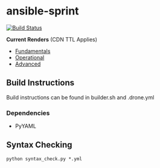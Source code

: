 # ansible-sprint

[![Build Status](https://drone-opsdev.rax.io/github.com/linuturk/ansible-sprint/status.svg?branch=master)](https://drone-opsdev.rax.io/github.com/linuturk/ansible-sprint)

**Current Renders** (CDN TTL Applies)
 * [Fundamentals](http://c8271edabed5308ac980-cda7999d7abab3ad9e8f119c5c51874c.r20.cf5.rackcdn.com/fundamentals/#/)
 * [Operational](http://c8271edabed5308ac980-cda7999d7abab3ad9e8f119c5c51874c.r20.cf5.rackcdn.com/operational/#/)
 * [Advanced](http://c8271edabed5308ac980-cda7999d7abab3ad9e8f119c5c51874c.r20.cf5.rackcdn.com/advanced/#/)

## Build Instructions

Build instructions can be found in builder.sh and .drone.yml

### Dependencies

* PyYAML

## Syntax Checking

```
python syntax_check.py *.yml
```
